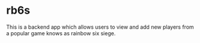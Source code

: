 # rb6s

This is a backend app which allows users to view and add new players from a popular game knows as rainbow six siege.
